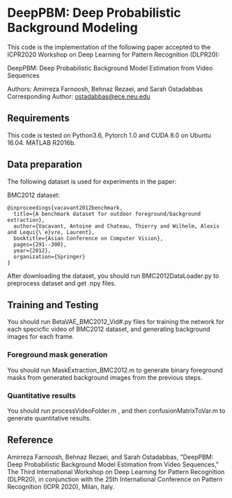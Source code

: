 # DeepPBM: Deep Probabilistic Background Modeling

This code is the implementation of the following paper accepted to the ICPR2020 Workshop on Deep Learning for Pattern Recognition (DLPR20):

DeepPBM: Deep Probabilistic Background Model Estimation from Video Sequences

Authors: Amirreza Farnoosh, Behnaz Rezaei, and Sarah Ostadabbas
Corresponding Author: ostadabbas@ece.neu.edu


## Requirements

This code is tested on Python3.6, Pytorch 1.0 and CUDA 8.0 on Ubuntu 16.04. MATLAB R2016b.

## Data preparation

The following dataset is used for experiments in the paper:

BMC2012 dataset:

```
@inproceedings{vacavant2012benchmark,
  title={A benchmark dataset for outdoor foreground/background extraction},
  author={Vacavant, Antoine and Chateau, Thierry and Wilhelm, Alexis and Lequi{\`e}vre, Laurent},
  booktitle={Asian Conference on Computer Vision},
  pages={291--300},
  year={2012},
  organization={Springer}
}
```

After downloading the dataset, you should run BMC2012DataLoader.py to preprocess dataset and get .npy files.

## Training and Testing

You should run BetaVAE_BMC2012_Vid#.py files for training the network for each specicfic video of BMC2012 dataset, and generating background images for each frame. 

### Foreground mask generation

You should run MaskExtraction_BMC2012.m to generate binary foreground masks from generated background images from the previous steps.

### Quantitative results

You should run processVideoFolder.m , and then confusionMatrixToVar.m to generate quantitative results. 

## Reference

Amirreza Farnoosh, Behnaz Rezaei,  and Sarah Ostadabbas, "DeepPBM: Deep Probabilistic Background Model Estimation from Video Sequences," The Third International Workshop on Deep Learning for Pattern Recognition (DLPR20), in conjunction with the 25th International Conference on Pattern Recognition (ICPR 2020), Milan, Italy.


